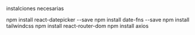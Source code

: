 instalciones necesarias

npm install react-datepicker --save
npm install date-fns --save
npm install tailwindcss
npm install react-router-dom
npm install axios
